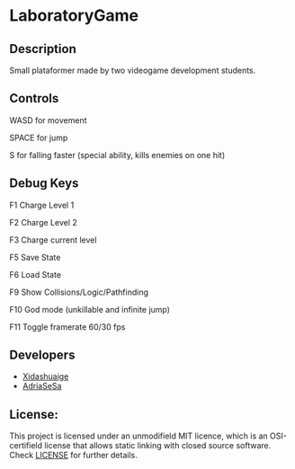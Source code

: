 # LaboratoryGame
 
## Description

Small plataformer made by two videogame development students.

## Controls

WASD for movement

SPACE for jump

S for falling faster (special ability, kills enemies on one hit)

## Debug Keys

F1 Charge Level 1

F2 Charge Level 2

F3 Charge current level

F5 Save State

F6 Load State

F9 Show Collisions/Logic/Pathfinding

F10 God mode (unkillable and infinite jump)

F11 Toggle framerate 60/30 fps

## Developers

* [Xidashuaige](https://github.com/Xidashuaige) 
* [AdriaSeSa](https://github.com/AdriaSeSa) 

## License:
This project is licensed under an unmodifield MIT licence, which is an OSI-certifield license that allows static linking with closed source software. Check [LICENSE](LICENSE) for further details.

